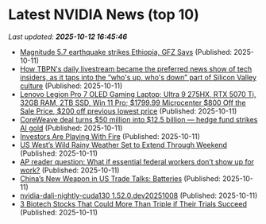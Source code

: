 # Latest NVIDIA News (top 10)
_Last updated: **2025-10-12 16:45:46**_

- [Magnitude 5.7 earthquake strikes Ethiopia, GFZ Says](https://biztoc.com/x/6fde2c896a7c33c7) (Published: 2025-10-11)
- [How TBPN's daily livestream became the preferred news show of tech insiders, as it taps into the “who's up, who's down” part of Silicon Valley culture](https://biztoc.com/x/7b60844e302bd334) (Published: 2025-10-11)
- [Lenovo Legion Pro 7 OLED Gaming Laptop; Ultra 9 275HX, RTX 5070 Ti, 32GB RAM, 2TB SSD, Win 11 Pro; $1799.99 Microcenter $800 Off the Sale Price, $200 off previous lowest price](https://slickdeals.net/f/18691267-lenovo-legion-pro-7-oled-gaming-laptop-ultra-9-275hx-rtx-5070-ti-32gb-ram-2tb-ssd-win-11-pro-1799-99-microcenter-800-off-the-sale-price-200-off-previous-lowest-price) (Published: 2025-10-11)
- [CoreWeave deal turns $50 million into $12.5 billion — hedge fund strikes AI gold](https://economictimes.indiatimes.com/news/international/us/coreweave-deal-turns-50-million-into-12-5-billion-hedge-fund-strikes-ai-gold/articleshow/124480131.cms) (Published: 2025-10-11)
- [Investors Are Playing With Fire](https://biztoc.com/x/1ef4a7dd1557ef00) (Published: 2025-10-11)
- [US West’s Wild Rainy Weather Set to Extend Through Weekend](https://biztoc.com/x/0906c3c5e263a211) (Published: 2025-10-11)
- [AP reader question: What if essential federal workers don’t show up for work?](https://biztoc.com/x/01c3b14e70227738) (Published: 2025-10-11)
- [China’s New Weapon in US Trade Talks: Batteries](https://biztoc.com/x/240b4a23becc4b27) (Published: 2025-10-11)
- [nvidia-dali-nightly-cuda130 1.52.0.dev20251008](https://pypi.org/project/nvidia-dali-nightly-cuda130/1.52.0.dev20251008/) (Published: 2025-10-11)
- [3 Biotech Stocks That Could More Than Triple if Their Trials Succeed](https://biztoc.com/x/920290fd3ce57fd3) (Published: 2025-10-11)
